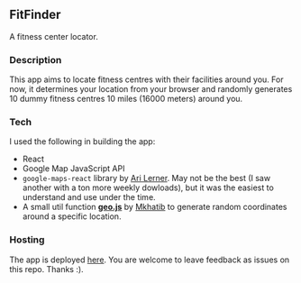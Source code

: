 ## FitFinder

A fitness center locator.

### Description
This app aims to locate fitness centres with their facilities around you.
For now, it determines your location from your browser and randomly generates 10 dummy fitness centres 10 miles (16000 meters) around you.

### Tech
I used the following in building the app:
* React
* Google Map JavaScript API
* `google-maps-react` library by [Ari Lerner](https://twitter.com/auser). May not be the best (I saw another with a ton more weekly dowloads), but it was the easiest to understand and use under the time.
* A small util function [**geo.js**](https://gist.github.com/mkhatib/5641004) by [Mkhatib](https://twitter.com/mkhatib7) to generate random coordinates around a specific location.

### Hosting
The app is deployed [here](https://fitfinder.johnotu.com/). You are welcome to leave feedback as issues on this repo. Thanks :).
